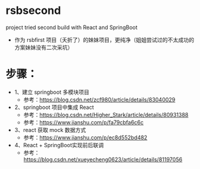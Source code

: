 # rsbsecond
project tried second build with React and SpringBoot 

* 作为 rsbfirst 项目（夭折了）的妹妹项目，更纯净（姐姐尝试过的不太成功的方案妹妹没有二次采坑）
# 步骤：
- 1、建立 springboot 多模块项目
    - 参考：https://blog.csdn.net/zcf980/article/details/83040029
- 2、springboot 项目中集成 React
    - 参考：https://blog.csdn.net/Higher_Stark/article/details/80931388
    - 参考：https://www.jianshu.com/p/fa79cbfa6c6c
- 3、react 获取 mock 数据方式
    - 参考：https://www.jianshu.com/p/ec8d552bd482
- 4、React + SpringBoot实现前后联调
    - 参考：https://blog.csdn.net/xueyecheng0623/article/details/81197056